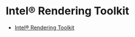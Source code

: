 

# Intel® Rendering Toolkit

- [Intel® Rendering Toolkit](https://www.intel.com/content/www/us/en/developer/tools/oneapi/rendering-toolkit.html)


